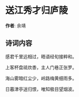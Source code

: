 # 送江秀才归庐陵

**作者**: 余靖

## 诗词内容

感君千里远相过，晤语经旬接粹和。

上客杯盘祗炊黍，主人门巷正张罗。

海山雾暗红尘少，岭路梅黄细雨多。

日暮津亭送归恨，唯知极目望烟波。

